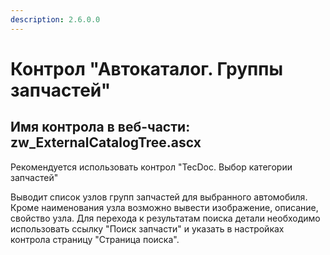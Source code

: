 ```yaml
---
description: 2.6.0.0
---
```


# Контрол "Автокаталог. Группы запчастей"

## Имя контрола в веб-части: zw\_ExternalCatalogTree.ascx

Рекомендуется использовать контрол "TecDoc. Выбор категории запчастей"

Выводит список узлов групп запчастей для выбранного автомобиля. Кроме наименования узла возможно вывести изображение, описание, свойство узла. Для перехода к результатам поиска детали необходимо использовать ссылку "Поиск запчасти" и указать в настройках контрола страницу "Страница поиска".

